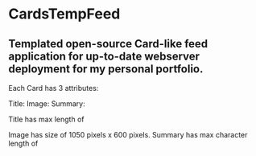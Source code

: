 # CardsTempFeed

Templated open-source Card-like feed application for up-to-date webserver deployment for my personal portfolio.
--------------------------------------------------------------------------------------------------------------

Each Card has 3 attributes:

Title:
Image:
Summary:



Title has max length of 

Image has size of 1050 pixels x 600 pixels.
Summary has max character length of 




